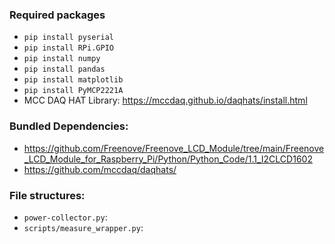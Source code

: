 ### Required packages
* `pip install pyserial`
* `pip install RPi.GPIO`
* `pip install numpy`
* `pip install pandas`
* `pip install matplotlib`
* `pip install PyMCP2221A`
* MCC DAQ HAT Library: https://mccdaq.github.io/daqhats/install.html

### Bundled Dependencies:
* https://github.com/Freenove/Freenove_LCD_Module/tree/main/Freenove_LCD_Module_for_Raspberry_Pi/Python/Python_Code/1.1_I2CLCD1602
* https://github.com/mccdaq/daqhats/

### File structures:
- `power-collector.py`:
- `scripts/measure_wrapper.py`:

### 